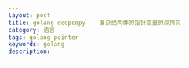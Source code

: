 ```yaml
---
layout: post
title: golang deepcopy -- 复杂结构体的指针变量的深拷贝
category: 语言
tags: golang pointer
keywords: golang
description:
---
```



<script src="https://gist.github.com/SimonXming/2fc32431c4857546310e388c3d69a69a.js"></script>